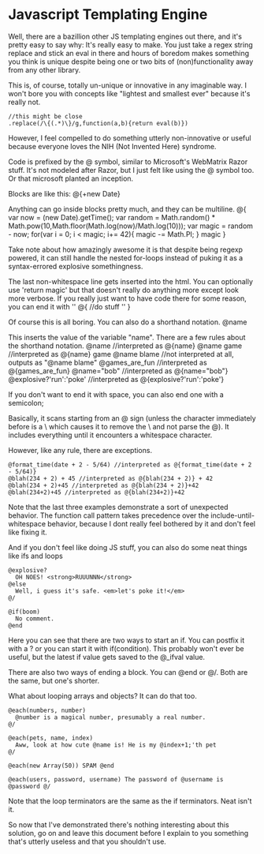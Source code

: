 Javascript Templating Engine
============================

Well, there are a bazillion other JS templating engines out there,
and it's pretty easy to say why: It's really easy to make. You just
take a regex string replace and stick an eval in there and hours of
boredom makes something you think is unique despite being one or two
bits of (non)functionality away from any other library.

This is, of course, totally un-unique or innovative in any imaginable
way. I won't bore you with concepts like "lightest and smallest ever"
because it's really not.

    //this might be close
    .replace(/\{(.*)\}/g,function(a,b){return eval(b)})
  
However, I feel compelled to do something utterly non-innovative or
useful because everyone loves the NIH (Not Invented Here) syndrome.


Code is prefixed by the @ symbol, similar to Microsoft's WebMatrix
Razor stuff. It's not modeled after Razor, but I just felt like using
the @ symbol too. Or that microsoft planted an inception.

Blocks are like this:
    @{+new Date}
    
Anything can go inside blocks pretty much, and they can be multiline.
    @{
      var now = (new Date).getTime();
      var random = Math.random() * Math.pow(10,Math.floor(Math.log(now)/Math.log(10)));
      var magic = random - now;
      for(var i = 0; i < magic; i+= 42){
        magic -= Math.PI;
      }
      magic
    }
    
Take note about how amazingly awesome it is that despite being regexp powered,
it can still handle the nested for-loops instead of puking it as a syntax-errored
explosive somethingness.

The last non-whitespace line gets inserted into the html. You can optionally
use 'return magic' but that doesn't really do anything more except look more
verbose. If you really just want to have code there for some reason, you can 
end it with ''
    @{
      //do stuff
      ''
    }
    
Of course this is all boring. You can also do a shorthand notation.
    @name
    
This inserts the value of the variable "name". There are a few rules about the
shorthand notation.
    @name //interpreted as @{name}
    @name game //interpreted as @{name} game
    \@name blame //not interpreted at all, outputs as "@name blame"
    @games_are_fun //interpreted as @{games_are_fun}
    @name="bob" //interpreted as @{name="bob"}
    @explosive?'run':'poke' //interpreted as @{explosive?'run':'poke'}
    
If you don't want to end it with space, you can also end one with a semicolon;

Basically, it scans starting from an @ sign (unless the character immediately
before is a \ which causes it to remove the \ and not parse the @). It includes
everything until it encounters a whitespace character.

However, like any rule, there are exceptions.

    @format_time(date + 2 - 5/64) //interpreted as @{format_time(date + 2 - 5/64)}
    @blah(234 + 2) + 45 //interpreted as @{blah(234 + 2)} + 42
    @blah(234 + 2)+45 //interpreted as @{blah(234 + 2)}+42
    @blah(234+2)+45 //interpreted as @{blah(234+2)}+42
    
Note that the last three examples demonstrate a sort of unexpected behavior. The function
call pattern takes precedence over the include-until-whitespace behavior, because I dont
really feel bothered by it and don't feel like fixing it.

And if you don't feel like doing JS stuff, you can also do some neat things like ifs and loops

    @explosive?
      OH NOES! <strong>RUUUNNN</strong>
    @else
      Well, i guess it's safe. <em>let's poke it!</em>
    @/
    
    @if(boom)
      No comment.
    @end
    
Here you can see that there are two ways to start an if. You can postfix it with a ? or you 
can start it with if(condition). This probably won't ever be useful, but the latest if value
gets saved to the @_ifval value.

There are also two ways of ending a block. You can @end or @/. Both are the same, but one's shorter.

What about looping arrays and objects? It can do that too.

    @each(numbers, number)
      @number is a magical number, presumably a real number.
    @/
    
    @each(pets, name, index)
      Aww, look at how cute @name is! He is my @index+1;'th pet
    @/

    @each(new Array(50)) SPAM @end

    @each(users, password, username) The password of @username is @password @/

Note that the loop terminators are the same as the if terminators. Neat isn't it.

So now that I've demonstrated there's nothing interesting about this solution, go on and 
leave this document before I explain to you something that's utterly useless and that you
shouldn't use.



